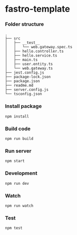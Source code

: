 # fastro-template

### Folder structure
```
.
├── src
│   ├── __test__
│   │   └── web.gateway.spec.ts
│   ├── hello.controller.ts
│   ├── hello.service.ts
│   ├── main.ts
│   ├── user.entity.ts
│   └── web.gateway.ts
├── jest.config.js
├── package-lock.json
├── package.json
├── readme.md
├── server.config.js
└── tsconfig.json
```

### Install package
```
npm install
```

### Build code
```
npm run build
```

### Run server
```
npm start
```

### Development
```
npm run dev
```

### Watch
```
npm run watch
```

### Test
```
npm test
```